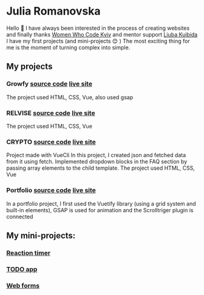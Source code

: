 # Julia Romanovska
Hello :hugs: I have always been interested in the process of creating websites and finally thanks [Women Who Code Kyiv](https://www.facebook.com/wwcodekyiv)
 and mentor support [Liuba Kuibida](https://medium.com/@ni4yja) I have my first projects (and mini-projects :blush: ) The most exciting thing for me is the moment of turning complex into simple.

## My projects

### **Growfy** [source code](https://github.com/yuladp1/growfy) [live site](https://yuladp1.github.io/growfy/)
The project used HTML, CSS, Vue, also used gsap
### **RELVISE** [source code](https://github.com/yuladp1/relvise-vue)  [live site](https://yuladp1.github.io/relvise-vue/)
The project used HTML, CSS, Vue
### **CRYPTO** [source code](https://github.com/yuladp1/crypto-vue)  [live site](https://yuladp1.github.io/crypto-vue/)
Project made with VueCli
In this project, I created json and fetched data from it using fetch.
Implemented dropdown blocks in the FAQ section by passing array elements to the child template.
The project used HTML, CSS, Vue
### **Portfolio**  [source code](https://github.com/yuladp1/portfolio-vuetify)  [live site](https://romanovskaya-portfolio.netlify.app/)
In a portfolio project, I first used the Vuetify library (using a grid system and built-in elements),
GSAP is used for animation and the Scrolltriger plugin is connected

## My mini-projects:

### [Reaction timer](https://github.com/yuladp1/vue-reaction-timer)
### [TODO app](https://github.com/yuladp1/todoapp)
### [Web forms](https://github.com/yuladp1/web-forms)

